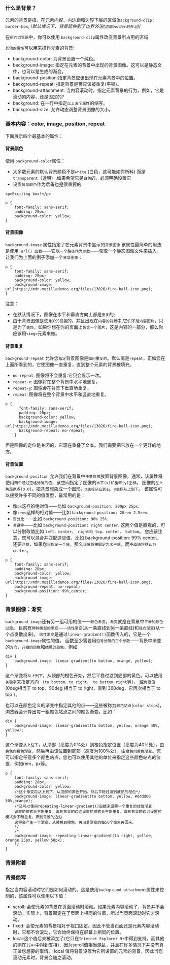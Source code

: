 ### 什么是背景？
元素的背景是指，在元素内容、内边距和边界下层的区域(`background-clip: border-box`;  /*默认情况下，背景延伸到了边界外沿(`边框border的外沿`)*/

在`新的浏览器`中，你可以使用 `background-clip`属性改变背景所占用的区域

`其他的属性`可以用来操作元素的背景:
- background-color: 为背景设置一个纯色。
- background-image: 指定在元素的背景中出现的背景图像。这可以是静态文件，也可以是生成的渐变。
- background-position:指定背景应该出现在元素背景中的位置。
- background-repeat: 指定背景是否应该被重复(平铺)。
- background-attachment: 当内容滚动时，指定元素背景的行为，例如，它是滚动的内容，还是固定的?
- background: 在一行中指定`以上五个属性`的缩写。
- background-size: 允许动态调整背景图像的大小。

### 基本内容：color, image, position, repeat
下面展示四个最基本的属性：
#### 背景颜色
使用 `background-color`属性：
- 大多数元素的默认背景颜色不是`white` (白色，这可能如你所料) 而是`transparent`（透明）,如果希望它是`白色`的，必须明确设置它
- 设置`背景颜色`作为后备也是很重要的
```
<p>Exciting box!</p>
```

```
p {
    font-family: sans-serif;
    padding: 20px;
    background-color: yellow;
}
```

#### 背景图像
`background-image` 属性指定了在元素背景中显示的`背景图像`
该属性最简单的用法是使用` url() 函数`——它以`一个路径作为参数`——获取一个静态图像文件来插入。
让我们为上面的例子添加一个`背景图像`：
```
p {
    font-family: sans-serif;
    padding: 20px;
    background-color: yellow;
    background-image: url(https://mdn.mozillademos.org/files/13026/fire-ball-icon.png);
}
```
注意：
- 在默认情况下，图像在水平和垂直方向上都是`重复`的;
- 由于背景图像是使用`CSS设置`的，并且出现在`内容的背景`中,它们`不是内容图片`，只是为了`装饰`，如果你想在你的页面上`包含一个图片`，这是内容的一部分，那么你应该用`<img>`元素来做。

#### 背景重复
`background-repeat` 允许您`指定`背景图像是`如何重复的`。默认值是`repeat`，正如您在上面所看到的，它使图像一直重复，直到整个元素的背景被填充。
- `no-repeat`: 图像将不会重复:它只会显示一次。
- `repeat-x`: 图像将在整个背景中水平地重复。
- `repeat-y`: 图像会在背景下垂直地重复。
- `repeat`: 图像将在整个背景中水平和竖直地重复。
```
p {
      font-family: sans-serif;
      padding: 20px;
      background-color: yellow;
      background-image: url(https://mdn.mozillademos.org/files/13026/fire-ball-icon.png);
      background-repeat: no-repeat;
    }
```
但是图像的定位是关闭的，它现在重叠了文本。我们需要把它放在一个更好的地方。

#### 背景位置
`background-position` 允许我们在背景中`任意位置`放置背景图像。通常，该属性将使用`两个通过空格分隔的值`，该空间指定了图像的`水平(x)和垂直(y)坐标`。
图像的`左上角是原点(0,0)`。把背景想象成一个图形，`x坐标从左到右，y坐标从上到下`。
该属性可以接受许多不同的值类型，最常用的是：
- 像`px`这样的绝对值——比如 `background-position: 200px 25px`.
- 像`rems`这样的相对值——比如 `background-position: 20rem 2.5rem`.
- `百分比`——比如 `background-position: 90% 25%`.
- `关键字`——比如 `background-position: right center`. 这两个值是直观的，可以分别取值比如 `left，center， right和 top，center， bottom`。
您应该注意，您可以混合并匹配这些值，比如 background-position: 99% center。
还要`注意`，如果您`只指定一个值`，那么`该值将被假定为水平值`，而`垂直值将默认为center`。 
```
p {
    font-family: sans-serif;
    padding: 20px;
    background-color: yellow;
    background-image: url(https://mdn.mozillademos.org/files/13026/fire-ball-icon.png);
    background-repeat: no-repeat;
    background-position: 99%,center;
}
```

### 背景图像：渐变
`background-image`还有另一组可用的值——`颜色渐变`，`渐变`就是在背景中`平滑的颜色过渡`。
目前有`两种类型的渐变`——`线性渐变`(从一条直线到另一条直线)和`径向渐变`(从一个点发散出来)。
`线性渐变`是通过`linear-gradient()`函数传入的，它是一个`background-image`属性的值。
函数至少需要用`逗号分隔的三个参数`——背景中渐变的`方向`，`开始的颜色`和`结尾的颜色`。例如:
```
div {
    background-image: linear-gradient(to bottom, orange, yellow);
}
```
这个渐变将`从上到下`，从顶部的橙色开始，然后平稳过渡到底部的黄色。可以使用`关键字`来指定方向 （`to bottom，to right， to bottom right`等）， 或`角度值` (0deg相当于 to top，90deg 相当于 to right，直到 360deg，它再次相当于 to top ）。

也可以在颜色定义的渐变中指定其他的点——这些被称为`颜色站点`(`color stops`)，浏览器会计算出每一组颜色站点之间的颜色渐变。比如：
```
div {
    background-image: linear-gradient(to bottom, yellow, orange 40%, yellow);
}
```
这个渐变`从上往下`，从顶部（高度为0%处）到橙色指定位置（高度为40%处），由`黄色向橙色渐变`，然后再由该位置到底部（高度为100%处），由`橙色向黄色渐变`。您可以指定任意多个颜色站点，您也可以使用其他的单位来指定这些颜色站点的位置，例如rem，px等。


```
p {
    font-family: sans-serif;
    padding: 20px;
    background-color: yellow;
    /*这个渐变将从上到下，从顶部的黄色开始，然后平稳过渡到底部的橙色*/
    background-image: linear-gradient(to bottom, yellow, #dddd00 50%,orange);
    /*还可以使用repeating-linear-gradient()函数来设置一个重复的线性渐变
    设置的模式会不断重复，直到背景的边沿设置的模式会不断重复，直到背景的边沿设置的模式会不断重复，直到背景的边沿
    这将会产生一个渐变，从黄色到橙色，再沿着渐变的每50个像素再回来。
    */
    /*
    background-image: repeating-linear-gradient(to right, yellow, orange 25px, yellow 50px);
    */
}
```


### 背景附着


### 背景简写
指定当内容滚动时它们是如何滚动的。这是使用`background-attachment`属性来控制的，该属性可以使用以下值：
- scroll: 会使元素的背景在页面滚动时滚动。如果元素内容滚动了，背景并不会滚动。实际上，背景固定在了页面上相同的位置，所以当页面滚动时它才滚动。
- fixed: 会使元素的背景相对于视口固定。因此不管当页面还是元素内容滚动时，它都不会滚动，它会始终保持在屏幕上相同的位置。
- local:这个值后来被添加了(它只在`Internet Explorer 9+`中得到支持，而其他的则在`IE4+`中得到支持)，因为scroll值相当混乱，并且在许多情况下并没有真正做您想要的事情。  local 值将背景设置为它所设置的元素的背景，因此当您滚动元素时，背景会随之滚动。








